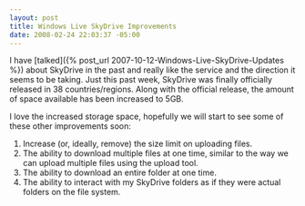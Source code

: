 ```yaml
---
layout: post
title: Windows Live SkyDrive Improvements
date: 2008-02-24 22:03:37 -05:00
---
```


I have [talked]({% post_url 2007-10-12-Windows-Live-SkyDrive-Updates %}) about SkyDrive in the past and really like the service and the direction it seems to be taking. Just this past week, SkyDrive was finally officially released in 38 countries/regions. Along with the official release, the amount of space available has been increased to 5GB.

I love the increased storage space, hopefully we will start to see some of these other improvements soon:

1.  Increase (or, ideally, remove) the size limit on uploading files.
2.  The ability to download multiple files at one time, similar to the way we can upload multiple files using the upload tool.
3.  The ability to download an entire folder at one time.
4.  The ability to interact with my SkyDrive folders as if they were actual folders on the file system.
